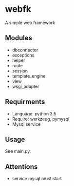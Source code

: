 # webfk
A simple web framework
## Modules
- dbconnector
- exceptions
- helper
- route
- session
- template_engine
- view
- wsgi_adapter
## Requirments
- Language: python 3.5
- Require: werkzeug, pymysql
- Mysql service
## Usage
See main.py.
## Attentions
- service mysql must start
